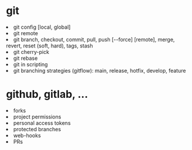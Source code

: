 <h1>git</h1>
<lo>

<li>git config [local, global]</li>
<li>git remote</li>
<li>git branch, checkout, commit, pull, push [--force] [remote], merge, revert, reset (soft, hard), tags, stash</li>
<li>git cherry-pick</li>
<li>git rebase </li>
<li>git in scripting</li>
<li>git branching strategies (gitflow): main, release, hotfix, develop, feature</li>
</lo>





<h1>github, gitlab, ...</h1>


<lo>
<li>forks</li>
<li>project permissions</li>
<li>personal access tokens</li>
<li>protected branches</li>
<li>web-hooks</li>
<li>PRs</li>
</lo>
